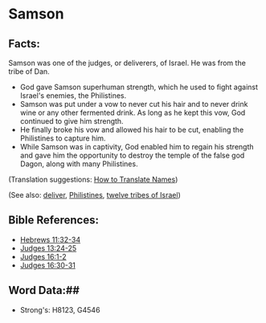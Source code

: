 # Samson #

## Facts: ##

Samson was one of the judges, or deliverers, of Israel. He was from the tribe of Dan.

* God gave Samson superhuman strength, which he used to fight against Israel's enemies, the Philistines.
* Samson was put under a vow to never cut his hair and to never drink wine or any other fermented drink. As long as he kept this vow, God continued to give him strength.
* He finally broke his vow and allowed his hair to be cut, enabling the Philistines to capture him.
* While Samson was in captivity, God enabled him to regain his strength and gave him the opportunity to destroy the temple of the false god Dagon, along with many Philistines.

(Translation suggestions: [How to Translate Names](rc://en/ta/man/translate/translate-names))

(See also: [deliver](../other/deliverer.md), [Philistines](philistines.md), [twelve tribes of Israel](../other/12tribesofisrael.md))

## Bible References: ##

* [Hebrews 11:32-34](rc://en/tn/help/heb/11/32)
* [Judges 13:24-25](rc://en/tn/help/jdg/13/24)
* [Judges 16:1-2](rc://en/tn/help/jdg/16/01)
* [Judges 16:30-31](rc://en/tn/help/jdg/16/30)

## Word Data:##

* Strong's: H8123, G4546
